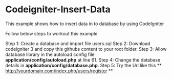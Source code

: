 # Codeigniter-Insert-Data
This example shows how to insert data in to database by using CodeIgniter

Follow below steps to workout this example

Step 1: Create a database and import file users.sql
Step 2: Download codeigniter 3 and copy this githubs content to your root folder.
Step 3: Allow database library in the autoload config file **application/config/autoload.php** at line 61.
Step 4: Change the database details in **application/config/database.php**.
Step 5: Try the Url like this ** http://yourdomain.com/index.php/users/register **
